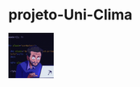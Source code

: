 # projeto-Uni-Clima
<img height="90" title="working" src="https://github.com/Claitonok/Claitonok/blob/main/imagem/giphy.gif">
